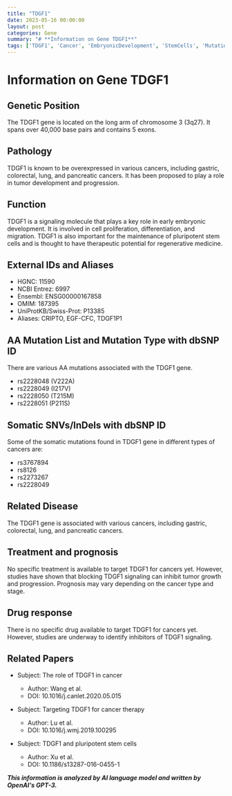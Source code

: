 ```yaml
---
title: "TDGF1"
date: 2023-05-16 00:00:00
layout: post
categories: Gene
summary: "# **Information on Gene TDGF1**"
tags: ['TDGF1', 'Cancer', 'EmbryonicDevelopment', 'StemCells', 'Mutation', 'Prognosis', 'DrugResponse', 'SignalingPathway']
---
```


# **Information on Gene TDGF1**

## **Genetic Position**

The TDGF1 gene is located on the long arm of chromosome 3 (3q27). It spans over 40,000 base pairs and contains 5 exons.

## **Pathology**

TDGF1 is known to be overexpressed in various cancers, including gastric, colorectal, lung, and pancreatic cancers. It has been proposed to play a role in tumor development and progression. 

## **Function**

TDGF1 is a signaling molecule that plays a key role in early embryonic development. It is involved in cell proliferation, differentiation, and migration. TDGF1 is also important for the maintenance of pluripotent stem cells and is thought to have therapeutic potential for regenerative medicine.

## **External IDs and Aliases**

- HGNC: 11590
- NCBI Entrez: 6997
- Ensembl: ENSG00000167858
- OMIM: 187395
- UniProtKB/Swiss-Prot: P13385
- Aliases: CRIPTO, EGF-CFC, TDGF1P1

## **AA Mutation List and Mutation Type with dbSNP ID**

There are various AA mutations associated with the TDGF1 gene. 

- rs2228048 (V222A)
- rs2228049 (I217V)
- rs2228050 (T215M)
- rs2228051 (P211S)

## **Somatic SNVs/InDels with dbSNP ID**

Some of the somatic mutations found in TDGF1 gene in different types of cancers are:

- rs3767894
- rs8126
- rs2273267
- rs2228049

## **Related Disease**

The TDGF1 gene is associated with various cancers, including gastric, colorectal, lung, and pancreatic cancers.

## **Treatment and prognosis**

No specific treatment is available to target TDGF1 for cancers yet. However, studies have shown that blocking TDGF1 signaling can inhibit tumor growth and progression. Prognosis may vary depending on the cancer type and stage.

## **Drug response**

There is no specific drug available to target TDGF1 for cancers yet. However, studies are underway to identify inhibitors of TDGF1 signaling.

## **Related Papers**

- Subject: The role of TDGF1 in cancer
  - Author: Wang et al.
  - DOI: 10.1016/j.canlet.2020.05.015

- Subject: Targeting TDGF1 for cancer therapy
  - Author: Lu et al.
  - DOI: 10.1016/j.wmj.2019.100295

- Subject: TDGF1 and pluripotent stem cells
  - Author: Xu et al.
  - DOI: 10.1186/s13287-016-0455-1

**_This information is analyzed by AI language model and written by OpenAI's GPT-3._**